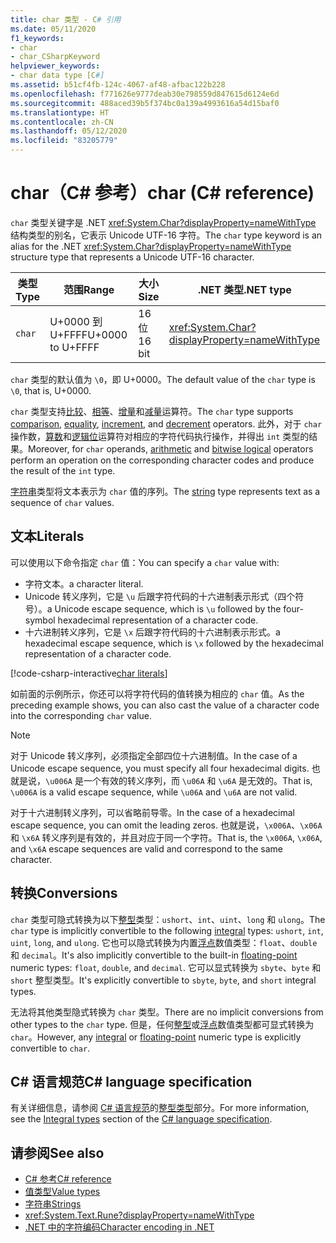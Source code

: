 ```yaml
---
title: char 类型 - C# 引用
ms.date: 05/11/2020
f1_keywords:
- char
- char_CSharpKeyword
helpviewer_keywords:
- char data type [C#]
ms.assetid: b51cf4fb-124c-4067-af48-afbac122b228
ms.openlocfilehash: f771626e9777deab30e798559d847615d6124e6d
ms.sourcegitcommit: 488aced39b5f374bc0a139a4993616a54d15baf0
ms.translationtype: HT
ms.contentlocale: zh-CN
ms.lasthandoff: 05/12/2020
ms.locfileid: "83205779"
---
```

# <a name="char-c-reference"></a><span data-ttu-id="79ba5-102">char（C# 参考）</span><span class="sxs-lookup"><span data-stu-id="79ba5-102">char (C# reference)</span></span>

<span data-ttu-id="79ba5-103">`char` 类型关键字是 .NET <xref:System.Char?displayProperty=nameWithType> 结构类型的别名，它表示 Unicode UTF-16 字符。</span><span class="sxs-lookup"><span data-stu-id="79ba5-103">The `char` type keyword is an alias for the .NET <xref:System.Char?displayProperty=nameWithType> structure type that represents a Unicode UTF-16 character.</span></span>

|<span data-ttu-id="79ba5-104">类型</span><span class="sxs-lookup"><span data-stu-id="79ba5-104">Type</span></span>|<span data-ttu-id="79ba5-105">范围</span><span class="sxs-lookup"><span data-stu-id="79ba5-105">Range</span></span>|<span data-ttu-id="79ba5-106">大小</span><span class="sxs-lookup"><span data-stu-id="79ba5-106">Size</span></span>|<span data-ttu-id="79ba5-107">.NET 类型</span><span class="sxs-lookup"><span data-stu-id="79ba5-107">.NET type</span></span>|
|----------|-----------|----------|-------------------------|
|`char`|<span data-ttu-id="79ba5-108">U+0000 到 U+FFFF</span><span class="sxs-lookup"><span data-stu-id="79ba5-108">U+0000 to U+FFFF</span></span>|<span data-ttu-id="79ba5-109">16 位</span><span class="sxs-lookup"><span data-stu-id="79ba5-109">16 bit</span></span>|<xref:System.Char?displayProperty=nameWithType>|

<span data-ttu-id="79ba5-110">`char` 类型的默认值为 `\0`，即 U+0000。</span><span class="sxs-lookup"><span data-stu-id="79ba5-110">The default value of the `char` type is `\0`, that is, U+0000.</span></span>

<span data-ttu-id="79ba5-111">`char` 类型支持[比较](../operators/comparison-operators.md)、[相等](../operators/equality-operators.md)、[增量](../operators/arithmetic-operators.md#increment-operator-)和[减量](../operators/arithmetic-operators.md#decrement-operator---)运算符。</span><span class="sxs-lookup"><span data-stu-id="79ba5-111">The `char` type supports [comparison](../operators/comparison-operators.md), [equality](../operators/equality-operators.md), [increment](../operators/arithmetic-operators.md#increment-operator-), and [decrement](../operators/arithmetic-operators.md#decrement-operator---) operators.</span></span> <span data-ttu-id="79ba5-112">此外，对于 `char` 操作数，[算数](../operators/arithmetic-operators.md)和[逻辑位](../operators/bitwise-and-shift-operators.md)运算符对相应的字符代码执行操作，并得出 `int` 类型的结果。</span><span class="sxs-lookup"><span data-stu-id="79ba5-112">Moreover, for `char` operands, [arithmetic](../operators/arithmetic-operators.md) and [bitwise logical](../operators/bitwise-and-shift-operators.md) operators perform an operation on the corresponding character codes and produce the result of the `int` type.</span></span>

<span data-ttu-id="79ba5-113">[字符串](reference-types.md#the-string-type)类型将文本表示为 `char` 值的序列。</span><span class="sxs-lookup"><span data-stu-id="79ba5-113">The [string](reference-types.md#the-string-type) type represents text as a sequence of `char` values.</span></span>

## <a name="literals"></a><span data-ttu-id="79ba5-114">文本</span><span class="sxs-lookup"><span data-stu-id="79ba5-114">Literals</span></span>

<span data-ttu-id="79ba5-115">可以使用以下命令指定 `char` 值：</span><span class="sxs-lookup"><span data-stu-id="79ba5-115">You can specify a `char` value with:</span></span>

- <span data-ttu-id="79ba5-116">字符文本。</span><span class="sxs-lookup"><span data-stu-id="79ba5-116">a character literal.</span></span>
- <span data-ttu-id="79ba5-117">Unicode 转义序列，它是 `\u` 后跟字符代码的十六进制表示形式（四个符号）。</span><span class="sxs-lookup"><span data-stu-id="79ba5-117">a Unicode escape sequence, which is `\u` followed by the four-symbol hexadecimal representation of a character code.</span></span>
- <span data-ttu-id="79ba5-118">十六进制转义序列，它是 `\x` 后跟字符代码的十六进制表示形式。</span><span class="sxs-lookup"><span data-stu-id="79ba5-118">a hexadecimal escape sequence, which is `\x` followed by the hexadecimal representation of a character code.</span></span>

[!code-csharp-interactive[char literals](snippets/CharType.cs#Literals)]

<span data-ttu-id="79ba5-119">如前面的示例所示，你还可以将字符代码的值转换为相应的 `char` 值。</span><span class="sxs-lookup"><span data-stu-id="79ba5-119">As the preceding example shows, you can also cast the value of a character code into the corresponding `char` value.</span></span>

> [!NOTE]
> <span data-ttu-id="79ba5-120">对于 Unicode 转义序列，必须指定全部四位十六进制值。</span><span class="sxs-lookup"><span data-stu-id="79ba5-120">In the case of a Unicode escape sequence, you must specify all four hexadecimal digits.</span></span> <span data-ttu-id="79ba5-121">也就是说，`\u006A` 是一个有效的转义序列，而 `\u06A` 和 `\u6A` 是无效的。</span><span class="sxs-lookup"><span data-stu-id="79ba5-121">That is, `\u006A` is a valid escape sequence, while `\u06A` and `\u6A` are not valid.</span></span>
>
> <span data-ttu-id="79ba5-122">对于十六进制转义序列，可以省略前导零。</span><span class="sxs-lookup"><span data-stu-id="79ba5-122">In the case of a hexadecimal escape sequence, you can omit the leading zeros.</span></span> <span data-ttu-id="79ba5-123">也就是说，`\x006A`、`\x06A` 和 `\x6A` 转义序列是有效的，并且对应于同一个字符。</span><span class="sxs-lookup"><span data-stu-id="79ba5-123">That is, the `\x006A`, `\x06A`, and `\x6A` escape sequences are valid and correspond to the same character.</span></span>

## <a name="conversions"></a><span data-ttu-id="79ba5-124">转换</span><span class="sxs-lookup"><span data-stu-id="79ba5-124">Conversions</span></span>

<span data-ttu-id="79ba5-125">`char` 类型可隐式转换为以下[整型](integral-numeric-types.md)类型：`ushort`、`int`、`uint`、`long` 和 `ulong`。</span><span class="sxs-lookup"><span data-stu-id="79ba5-125">The `char` type is implicitly convertible to the following [integral](integral-numeric-types.md) types: `ushort`, `int`, `uint`, `long`, and `ulong`.</span></span> <span data-ttu-id="79ba5-126">它也可以隐式转换为内置[浮点](floating-point-numeric-types.md)数值类型：`float`、`double` 和 `decimal`。</span><span class="sxs-lookup"><span data-stu-id="79ba5-126">It's also implicitly convertible to the built-in [floating-point](floating-point-numeric-types.md) numeric types: `float`, `double`, and `decimal`.</span></span> <span data-ttu-id="79ba5-127">它可以显式转换为 `sbyte`、`byte` 和 `short` 整型类型。</span><span class="sxs-lookup"><span data-stu-id="79ba5-127">It's explicitly convertible to `sbyte`, `byte`, and `short` integral types.</span></span>

<span data-ttu-id="79ba5-128">无法将其他类型隐式转换为 `char` 类型。</span><span class="sxs-lookup"><span data-stu-id="79ba5-128">There are no implicit conversions from other types to the `char` type.</span></span> <span data-ttu-id="79ba5-129">但是，任何[整型](integral-numeric-types.md)或[浮点](floating-point-numeric-types.md)数值类型都可显式转换为 `char`。</span><span class="sxs-lookup"><span data-stu-id="79ba5-129">However, any [integral](integral-numeric-types.md) or [floating-point](floating-point-numeric-types.md) numeric type is explicitly convertible to `char`.</span></span>

## <a name="c-language-specification"></a><span data-ttu-id="79ba5-130">C# 语言规范</span><span class="sxs-lookup"><span data-stu-id="79ba5-130">C# language specification</span></span>

<span data-ttu-id="79ba5-131">有关详细信息，请参阅 [C# 语言规范](~/_csharplang/spec/introduction.md)的[整型类型](~/_csharplang/spec/types.md#integral-types)部分。</span><span class="sxs-lookup"><span data-stu-id="79ba5-131">For more information, see the [Integral types](~/_csharplang/spec/types.md#integral-types) section of the [C# language specification](~/_csharplang/spec/introduction.md).</span></span>

## <a name="see-also"></a><span data-ttu-id="79ba5-132">请参阅</span><span class="sxs-lookup"><span data-stu-id="79ba5-132">See also</span></span>

- [<span data-ttu-id="79ba5-133">C# 参考</span><span class="sxs-lookup"><span data-stu-id="79ba5-133">C# reference</span></span>](../index.md)
- [<span data-ttu-id="79ba5-134">值类型</span><span class="sxs-lookup"><span data-stu-id="79ba5-134">Value types</span></span>](value-types.md)
- [<span data-ttu-id="79ba5-135">字符串</span><span class="sxs-lookup"><span data-stu-id="79ba5-135">Strings</span></span>](../../programming-guide/strings/index.md)
- <xref:System.Text.Rune?displayProperty=nameWithType>
- [<span data-ttu-id="79ba5-136">.NET 中的字符编码</span><span class="sxs-lookup"><span data-stu-id="79ba5-136">Character encoding in .NET</span></span>](../../../standard/base-types/character-encoding-introduction.md)
